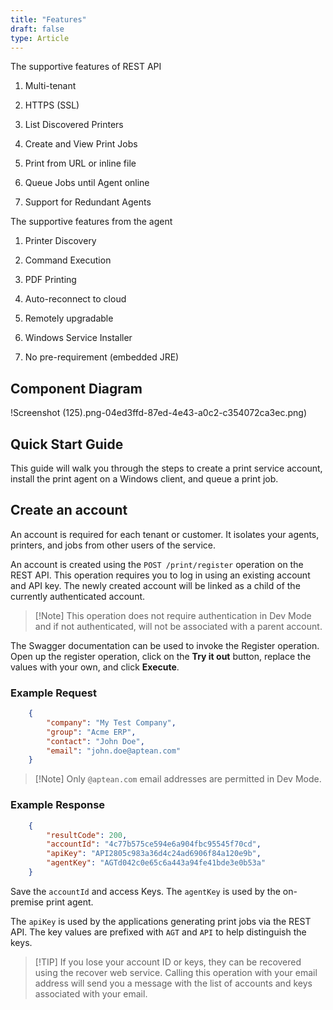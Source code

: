 ```yaml
---
title: "Features"
draft: false
type: Article
---
```


The supportive features of REST API

1. Multi-tenant

2. HTTPS (SSL)

3. List Discovered Printers

4. Create and View Print Jobs

5. Print from URL or inline file

6. Queue Jobs until Agent online

7. Support for Redundant Agents

The supportive features from the agent

1. Printer Discovery

2. Command Execution

3. PDF Printing

4. Auto-reconnect to cloud

5. Remotely upgradable

6. Windows Service Installer

7. No pre-requirement (embedded JRE)

## Component Diagram

!Screenshot (125).png-04ed3ffd-87ed-4e43-a0c2-c354072ca3ec.png)


## Quick Start Guide

This guide will walk you through the steps to create a print service account, install the print agent on a Windows client, and queue a print job.

## Create an account

An account is required for each tenant or customer. It isolates your agents, printers, and jobs from other users of the service.

An account is created using the `POST /print/register` operation on the REST API. This operation requires you to log in using an existing account and API key. The newly created account will be linked as a child of the currently authenticated account. 
    
> [!Note] This operation does not require authentication in Dev Mode and if not authenticated, will not be associated with a parent account.

The Swagger documentation can be used to invoke the Register operation. Open up the register operation, click on the **Try it out** button, replace the values with your own, and click **Execute**.

### Example Request
```json
    {
        "company": "My Test Company",
        "group": "Acme ERP",
        "contact": "John Doe",
        "email": "john.doe@aptean.com"
    }
```

> [!Note] Only `@aptean.com` email addresses are permitted in Dev Mode.

### Example Response

```json
    {
        "resultCode": 200,
        "accountId": "4c77b575ce594e6a904fbc95545f70cd",
        "apiKey": "API2805c983a36d4c24ad6906f84a120e9b",
        "agentKey": "AGTd042c0e65c6a443a94fe41bde3e0b53a"
    }
```

Save the `accountId` and access Keys. The `agentKey` is used by the on-premise print agent.

The `apiKey` is used by the applications generating print jobs via the REST API. The key values are prefixed with `AGT` and `API` to help distinguish the keys.

> [!TIP] If you lose your account ID or keys, they can be recovered using the recover web service. Calling this operation with your email address will send you a message with the list of accounts and keys associated with your email.